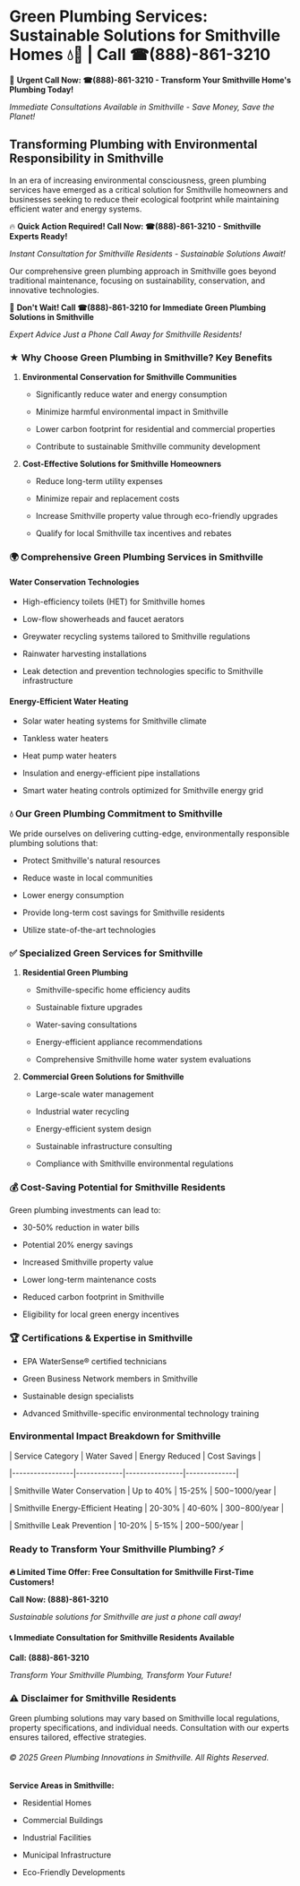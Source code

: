 # Green Plumbing Services: Sustainable Solutions for Smithville Homes 💧🌿 | Call ☎(888)-861-3210

🚨 **Urgent Call Now: ☎(888)-861-3210 - Transform Your Smithville Home's Plumbing Today!**
*Immediate Consultations Available in Smithville - Save Money, Save the Planet!*

## Transforming Plumbing with Environmental Responsibility in Smithville

In an era of increasing environmental consciousness, green plumbing services have emerged as a critical solution for Smithville homeowners and businesses seeking to reduce their ecological footprint while maintaining efficient water and energy systems. 

🔥 **Quick Action Required! Call Now: ☎(888)-861-3210 - Smithville Experts Ready!**
*Instant Consultation for Smithville Residents - Sustainable Solutions Await!*

Our comprehensive green plumbing approach in Smithville goes beyond traditional maintenance, focusing on sustainability, conservation, and innovative technologies.

🚨 **Don't Wait! Call ☎(888)-861-3210 for Immediate Green Plumbing Solutions in Smithville**
*Expert Advice Just a Phone Call Away for Smithville Residents!*

### ★ Why Choose Green Plumbing in Smithville? Key Benefits

1. **Environmental Conservation for Smithville Communities** 
   - Significantly reduce water and energy consumption
   - Minimize harmful environmental impact in Smithville
   - Lower carbon footprint for residential and commercial properties
   - Contribute to sustainable Smithville community development

2. **Cost-Effective Solutions for Smithville Homeowners** 
   - Reduce long-term utility expenses
   - Minimize repair and replacement costs
   - Increase Smithville property value through eco-friendly upgrades
   - Qualify for local Smithville tax incentives and rebates

### 🌍 Comprehensive Green Plumbing Services in Smithville

#### Water Conservation Technologies
- High-efficiency toilets (HET) for Smithville homes
- Low-flow showerheads and faucet aerators
- Greywater recycling systems tailored to Smithville regulations
- Rainwater harvesting installations
- Leak detection and prevention technologies specific to Smithville infrastructure

#### Energy-Efficient Water Heating
- Solar water heating systems for Smithville climate
- Tankless water heaters
- Heat pump water heaters
- Insulation and energy-efficient pipe installations
- Smart water heating controls optimized for Smithville energy grid

### 💧 Our Green Plumbing Commitment to Smithville

We pride ourselves on delivering cutting-edge, environmentally responsible plumbing solutions that:
- Protect Smithville's natural resources
- Reduce waste in local communities
- Lower energy consumption
- Provide long-term cost savings for Smithville residents
- Utilize state-of-the-art technologies

### ✅ Specialized Green Services for Smithville

1. **Residential Green Plumbing**
   - Smithville-specific home efficiency audits
   - Sustainable fixture upgrades
   - Water-saving consultations
   - Energy-efficient appliance recommendations
   - Comprehensive Smithville home water system evaluations

2. **Commercial Green Solutions for Smithville**
   - Large-scale water management
   - Industrial water recycling
   - Energy-efficient system design
   - Sustainable infrastructure consulting
   - Compliance with Smithville environmental regulations

### 💰 Cost-Saving Potential for Smithville Residents

Green plumbing investments can lead to:
- 30-50% reduction in water bills
- Potential 20% energy savings
- Increased Smithville property value
- Lower long-term maintenance costs
- Reduced carbon footprint in Smithville
- Eligibility for local green energy incentives

### 🏆 Certifications & Expertise in Smithville

- EPA WaterSense® certified technicians
- Green Business Network members in Smithville
- Sustainable design specialists
- Advanced Smithville-specific environmental technology training

### Environmental Impact Breakdown for Smithville

| Service Category | Water Saved | Energy Reduced | Cost Savings |
|-----------------|-------------|----------------|--------------|
| Smithville Water Conservation | Up to 40% | 15-25% | $500-$1000/year |
| Smithville Energy-Efficient Heating | 20-30% | 40-60% | $300-$800/year |
| Smithville Leak Prevention | 10-20% | 5-15% | $200-$500/year |

### Ready to Transform Your Smithville Plumbing? ⚡

**🔥 Limited Time Offer: Free Consultation for Smithville First-Time Customers!**

**Call Now: (888)-861-3210**
*Sustainable solutions for Smithville are just a phone call away!*

#### 📞 Immediate Consultation for Smithville Residents Available

**Call: (888)-861-3210**
*Transform Your Smithville Plumbing, Transform Your Future!*

### ⚠️ Disclaimer for Smithville Residents

Green plumbing solutions may vary based on Smithville local regulations, property specifications, and individual needs. Consultation with our experts ensures tailored, effective strategies.

###### © 2025 Green Plumbing Innovations in Smithville. All Rights Reserved.

**Service Areas in Smithville:** 
- Residential Homes
- Commercial Buildings
- Industrial Facilities
- Municipal Infrastructure
- Eco-Friendly Developments